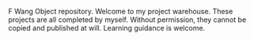 F Wang Object repository.
Welcome to my project warehouse. These projects are all completed by myself. Without permission, they cannot be copied and published at will. Learning guidance is welcome.
